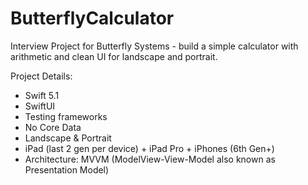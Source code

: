 # ButterflyCalculator
Interview Project for Butterfly Systems - build a simple calculator with arithmetic and clean UI for landscape and portrait.

Project Details:
* Swift 5.1
* SwiftUI
* Testing frameworks
* No Core Data
* Landscape & Portrait
* iPad (last 2 gen per device) + iPad Pro + iPhones (6th Gen+)
* Architecture: MVVM (ModelView-View-Model also known as Presentation Model)
